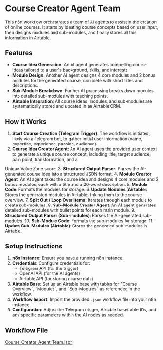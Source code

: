# Course Creator Agent Team

This n8n workflow orchestrates a team of AI agents to assist in the creation of online courses. It starts by ideating course concepts based on user input, then designs modules and sub-modules, and finally stores all this information in Airtable.

## Features

*   **Course Idea Generation**: An AI agent generates compelling course ideas tailored to a user's background, skills, and interests.
*   **Module Design**: Another AI agent designs 4 core modules and 2 bonus modules for the generated course, complete with short titles and descriptions.
*   **Sub-Module Breakdown**: Further AI processing breaks down modules into detailed sub-modules with teaching points.
*   **Airtable Integration**: All course ideas, modules, and sub-modules are systematically stored and updated in an Airtable CRM.

## How it Works

1.  **Start Course Creation (Telegram Trigger)**: The workflow is initiated, likely via a Telegram bot, to gather initial user information (name, expertise, experience, passion, audience).
2.  **Course Idea Creator Agent**: An AI agent uses the provided user context to generate a unique course concept, including title, target audience, pain point, transformation, and a 

Unique Value Zone score.
3.  **Structured Output Parser**: Parses the AI-generated course idea into a structured JSON format.
4.  **Module Creator Agent**: An AI agent takes the course idea and designs 4 core modules and 2 bonus modules, each with a title and a 20-word description.
5.  **Module Code**: Formats the modules for storage.
6.  **Update Modules (Airtable)**: Stores the generated modules in Airtable, linking them to the course overview.
7.  **Split Out / Loop Over Items**: Iterates through each module to create sub-modules.
8.  **Sub-Module Creator Agent**: An AI agent generates detailed sub-modules with bullet points for each main module.
9.  **Structured Output Parser (Sub-modules)**: Parses the AI-generated sub-modules.
10. **Sub-Module Code**: Formats the sub-modules for storage.
11. **Update Sub-Modules (Airtable)**: Stores the generated sub-modules in Airtable.

## Setup Instructions

1.  **n8n Instance**: Ensure you have a running n8n instance.
2.  **Credentials**: Configure credentials for:
    *   Telegram API (for the trigger)
    *   OpenAI API (for the AI agents)
    *   Airtable API (for storing course data)
3.  **Airtable Base**: Set up an Airtable base with tables for "Course Overview", "Modules", and "Sub-Modules" as referenced in the workflow.
4.  **Workflow Import**: Import the provided `.json` workflow file into your n8n instance.
5.  **Configuration**: Adjust the Telegram trigger, Airtable base/table IDs, and any specific parameters within the AI nodes as needed.

## Workflow File

[Course_Creator_Agent_Team.json](Course_Creator_Agent_Team.json)

